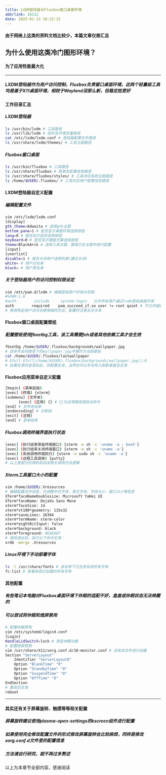 ```yaml
---
title: LXDM登陆器与Fluxbox窗口桌面环境
abbrlink: 16112
date: 2025-01-13 16:22:23
---
```


#### 由于网络上这类的资料文档比较少，本篇文章仅做汇总

## 为什么使用这类冷门图形环境？
#### 为了应用性能最大化
---
##### LXDM登陆器作为用户访问控制，Fluxbox负责窗口桌面环境，这两个轻量级工具均是基于X11桌面环境，相较于Wayland没那么新，但稳定姓更好

#### 工作目录汇总
##### LXDM登陆器
``` bash
ls /usr/bin/lxdm # 工具路径
ls /usr/lib/lxdm # 组件及环境变量路径
cat /etc/lxdm/lxdm.conf # 登陆器配置文件路径
ls /usr/share/lxdm/themes/ # 工具主题路径
```
##### Fluxbox窗口桌面
``` bash
ls /usr/bin/fluxbox # 工具路径
ls /usr/share/fluxbox # 菜单及配置信息路径
ls /usr/share/fluxbox/styles/ # 工具对应系统主题路径
ls /home/$USER/.fluxbox/ # 工具对应用户配置信息路径
```

#### LXDM登陆器自定义配置
##### 编辑配置文件
``` bash
vim /etc/lxdm/lxdm.conf
[display]
gtk_theme=Adwaita # 选择gtk主题
bottom_pane=1 # 是否显示桌面环境选择按钮
lang=0 # 是否显示语言选择按钮
keyboard=0 # 是否显示键盘方案选择按钮
theme=BlackArch # 选择工具主题，壁纸已在主题中进行配置
[input]
[userlist]
disable=1 # 是否关闭用户选择列表(建议关闭)
white= # 用户白名单
black= # 用户黑名单
```
##### 关于登陆器用户的访问控制权限设定
``` bash
vim /etc/pam.d/lxdm # 编辑登陆用户的相关权限
#%PAM-1.0
#auth        include     system-login   允许所有用户通过lxdm登陆桌面环境
auth        required    pam_succeed_if.so user != root quiet # 不允许超级用户通过lxdm登陆桌面环境
# 禁用特定用户访问也使用相同方法，配置时注意互斥关系
```

#### Fluxbox窗口桌面配置壁纸
##### 配置壁纸使用fbsetbg工具，该工具需要feh或者其他依赖工具才会生效
``` bash
fbsetbg /home/$USER/.fluxbox/backgrounds/wallpaper.jpg
# 该命令会将路径下的wallpaper.jpg平铺作为当前壁纸
cat /home/$USER/.fluxbox/lastwallpaper
# $full $full|/home/$USER/.fluxbox/backgrounds/wallpaper.jpg||:0
# 如果反馈的信息如此，则配置生肖，当然也可以手动写入刷新桌面也生效
```

#### Fluxbox应用菜单自定义配置
``` bash
[begin] (菜单起始)
[exec] (终端) {xterm}
[submenu] (文件夹)
      [exec] (应用) {} # {}为应用路径或启动命令
[end] # 文件夹结束
[endencoding] # 分割线
[exit] (注销)
[end] # 菜单结束
```
##### Fluxbox调用终端界面执行状态
``` bash
[exec] (执行结束保留终端窗口) {xterm -e sh -c 'uname -a ; bash'}
[exec] (执行结束关闭终端窗口) {xterm -e sh -c 'uname -a'}
[exec] (系统调用终端执行) {xterm -e sudo sh -c 'uname -a'}
[exec] (远程工具调用) {putty}
# 以上是部分应用的启动及相关调用方法逻辑
```
##### Xterm工具窗口大小的配置
``` bash
vim /home/$USER/.Xresources
# 编辑配置文件信息，可调整中文字体、英文字体、字体大小、窗口大小等信息
XTerm*faceNameDoublesize: Microsoft YaHei UI
XTerm*faceName: DejaVu Sans Mono
xterm*faceSize: 14
xterm*vt100*geometry: 115x32
xterm*saveLines: 16384
xterm*termName: xterm-color
xterm*eightBitInput: false
xterm*background: black
xterm*foreground: #EAEAEF
# 保存退出后，执行以下命令生效：
xrdb -merge .Xresources
```
##### Linux环境下手动部署字体
``` bash
ls -l /usr/share/fonts # 该目录下已包含系统所有字体
fc-list # 查看系统已加载的所有字体
```

#### 其他配置
##### 有些笔记本电脑对Fluxbox桌面环境下休眠的适配不好，盒盖或休眠状态无法唤醒的
##### 可以尝试将休眠和熄屏禁用
``` bash
# 配置休眠禁用
vim /etc/systemd/logind.conf
[Login]
HandleLidSwitch=lock # 锁定休眠功能
# 配置熄屏禁用
vim /usr/share/X11/xorg.conf.d/10-monitor.conf # 没有该文件进行创建
Section "ServerLayout"
    Identifier "ServerLayout0"
    Option "BlankTime" "0"
    Option "StandbyTime" "0"
    Option "SuspendTime" "0"
    Option "OffTime" "0"
EndSection
# 重启后生效
reboot
```
---
#### 其实还有关于屏幕旋转、触摸等等相关配置
##### 屏幕旋转建议使用plasma-open-settings的kscreen组件进行配置
##### 如果使用完全修改配置文件的形式修改屏幕旋转会比较麻烦，同样是修改xorg.conf.d文件里的配置信息
##### 方法请自行研究，就不再过多赘述
以上为本章节全部内容，感谢阅读

